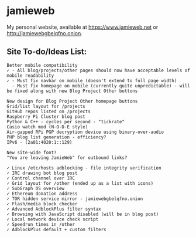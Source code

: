 # jamieweb

My personal website, available at https://www.jamieweb.net or http://jamiewebgbelqfno.onion.

## Site To-do/Ideas List:
    Better mobile compatibility
    ✓ - All blog/projects/other pages should now have acceptable levels of mobile readability
    ✓ - Must fix navbar on mobile (doesn't extend to full page width)
      - Must fix homepage on mobile (currently quite unpredictable) - will be fixed along with new Blog Project Other buttons
    
    New design for Blog Project Other homepage buttons
    Grid/list layout for /projects
    GitHub repos listed on /projects
    Raspberry Pi Cluster blog post
    Python & C++ - cycles per second - "tickrate"
    Casio watch mod (N-O-D-E style)
    Air-gapped RPi PGP decryption device using binary-over-audio
    PHP blog list generation - efficiency?
    IPv6 - (2a01:4020:1::129)
    
    New site-wide font?
    "You are leaving JamieWeb" for outbound links?
    
    ✓ Linux /etc/hosts adblocking - file integrity verification
    ✓ IRC drawing bot blog post
    ✓ Control channel over IRC
    ✓ Grid layout for /other (ended up as a list with icons)
    ✓ SubGraph OS overview
    ✓ Ethereum donation address
    ✓ TOR hidden service mirror - jamiewebgbelqfno.onion
    ✓ Flash/media block checker
    ✓ Advanced AdblockPlus filter syntax
    ✓ Browsing with JavaScript disabled (will be in blog post)
    ✓ Local network device check script
    ✓ Speedrun times in /other
    ✓ AdblockPlus default + custom filters
